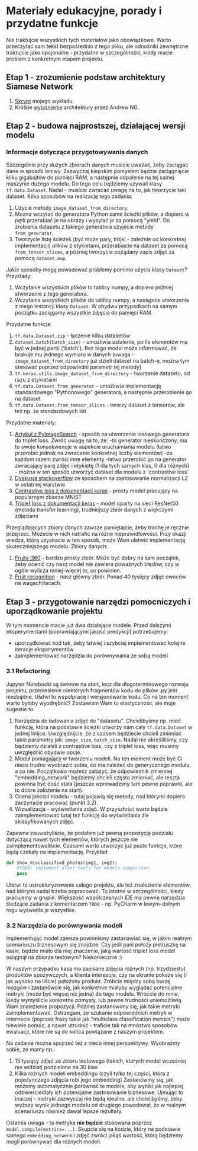# Materiały edukacyjne, porady i przydatne funkcje
Nie traktujcie wszystkich tych materiałów jako obowiązkowe. Warto przeczytać sam tekst bezpośrednio z tego pliku, ale odnośniki zewnętrzne traktujcie jako opcjonalne - przydatne w szczególności, kiedy macie problem z konkretnym etapem projektu.

## Etap 1 - zrozumienie podstaw architektury Siamese Network
1. [Skrypt](./lecture-script.md) mojego wykładu.
2. Krótkie [wyjaśnienie](https://www.youtube.com/watch?v=6jfw8MuKwpI) architektury przez Andrew NG.

## Etap 2 - budowa najprostszej, działającej wersji modelu
### Informacje dotyczące przygotowywania danych
Szczególnie przy dużych zbiorach danych musicie uważać, żeby zaciągać dane w sposób leniwy. Zazwyczaj kiepskim pomysłem będzie zaciągnięcie kilku gigabajtów do pamięci RAM, a następnie odpalenie na tej samej maszynie dużego modelu. Do tego celu będziemy używali klasy ```tf.data.Dataset```. Nadal - musicie zwracać uwagę na to, jak tworzycie taki dataset.
Kilka sposobów na realizację tego zadania:
1. Użycie metody ```image_dataset_from_directory```.
2. Można wczytać do generatora Python same ścieżki plików, a dopiero w pętli przerabiać je na obrazy i wysyłać je za pomocą "yield". Do zrobienia datasetu z takiego generatora użyjecie metody ```from_generator```.
3. Tworzycie listę ścieżek (być może pary, trójki - zależnie od konkretnej implementacji) plików z etykietami, przerabiacie na dataset za pomocą ```from_tensor_slices```, a później tworzycie pożądany zapis zdjęć za pomocą ```dataset.map```.

Jakie sposoby mogą powodować problemy pomimo użycia klasy ```Dataset```? Przykłady:
1. Wczytanie wszystkich plików to tablicy numpy, a dopiero później stworzenie z tego generatora. 
2. Wczytanie wszystkich plików do tablicy numpy, a następnie utworzenie z niego instancji klasy ```Dataset```. 
W obydwu przypadkach na samym początku zaciągamy wszystkie zdjęcia do pamięci RAM. 

Przydatne funkcje:
1. ```tf.data.Dataset.zip``` - łączenie kilku datasetów
2. ```dataset.batch(batch_size)``` - umożliwia ustalenie, po ile elementów ma być w jednej partii ('batch'). Bez tego model może informować, że brakuje mu jednego wymiaru w danych (uwaga - ```image_dataset_from_directory``` już dzieli dataset na batch-e, można tym sterować poprzez odpowiedni parametr tej metody) 
3. ```tf.keras.utils.image_dataset_from_directory``` - tworzenie datasetu, od razu z etykietami
4. ```tf.data.Dataset.from_generator``` - umożliwia implementację standardowego "Pythonowego" generatora, a następnie przerobienie go na dataset
5. ```tf.data.Dataset.from_tensor_slices``` - tworzy dataset z tensorów, ale też np. ze standardowych list

Przydatne materiały:
1. [Artykuł z PyImageSearch](https://pyimagesearch.com/2023/02/13/building-a-dataset-for-triplet-loss-with-keras-and-tensorflow/) - sposób na utworzenie losowego generatora do triplet loss. Zwróć uwagę na to, że:
-to generator nieskończony, ma to swoje konsekwencje w aspekcie uruchamiania modelu (łatwo przerobić jednak na zwracanie konkretnej liczby elementów) 
-za każdym razem zwróci inne elementy
-łatwo przerobić go na generator zwracający parę zdjęć i etykietę (1 dla tych samych klas, 0 dla różnych) - można w ten sposób utworzyć dataset dla modelu z 'contrastive loss'
2. [Dyskusja stackoverflow](https://stackoverflow.com/questions/41064802/l2-normalised-output-with-keras) ze sposobem na zastosowanie normalizacji L2 w ostatniej warstwie.
3. [Contrastive loss z dokumentacji keras](https://keras.io/examples/vision/siamese_contrastive/) - prosty model pracujący na popularnym zbiorze MNIST
4. [Triplet loss z dokumentacji keras](https://keras.io/examples/vision/siamese_network/) - model oparty na sieci ResNet50 (metoda transfer learning), trudniejszy zbiór danych z większymi zdjęciami

Przeglądających zbiory danych zawsze pamiętajcie, żeby trochę je ręcznie przejrzeć. Możecie w nich natrafić na różne nieprawidłowości. Przy okazji wiedza, którą uzyskacie w ten sposób, może Wam ułatwić implementację skuteczniejszego modelu.
Zbiory danych:
1. [Fruits-360](https://www.kaggle.com/datasets/moltean/fruits) - bardzo prosty zbiór. Może być dobry na sam początek, żeby ocenić czy nasz model nie zawiera poważnych błędów, czy w ogóle wylicza mniej-więcej to, co powinien.
2. [Fruit recognition](https://www.kaggle.com/datasets/chrisfilo/fruit-recognition) - nasz główny zbiór. Ponad 40 tysięcy zdjęć owoców na wagach/tacach.

## Etap 3 - przygotowanie narzędzi pomocniczych i uporządkowanie projektu
W tym momencie macie już dwa działające modele. Przed dalszymi eksperymentami (poprawiającymi jakość predykcji) potrzebujemy:
- uporządkować kod tak, żeby łatwiej i szybciej implementować kolejne iteracje eksperymentów
- zaimplementować narzędzia do porównywania ze sobą modeli

### 3.1 Refactoring
Jupyter Notebooki są świetne na start, lecz dla długoterminowego rozwoju projektu, przeniesienie niektórych fragmentów kodu do plików .py jest niezbędne. Ułatwi to współpracę i wersjonowanie kodu.
Co na ten moment warto byłoby wyodrębnić? Zostawiam Wam tu elastyczność, ale moje sugestie to:
1. Narzędzia do ładowania zdjęć do "datasetu". Chcielibyśmy np. mieć funkcję, która na podstawie ścieżki utworzy nam cały ```tf.data.Dataset``` w jednej linijce. Uwzględnijcie, że z czasem będziecie chcieli zmieniać takie parametry jak: ```image_size```, ```batch_size```. Nadal nie określiliśmy, czy będziemy działali z contrastive loss, czy z triplet loss, więc musimy uwzględnić obydwie opcje.
2. Moduł pomagający w tworzeniu modeli. Na ten moment może być Ci nieco trudno wyobrazić sobie, co ma należeć do generycznego modułu, a co nie. Początkowo możesz założyć, że odpowiednik zmiennej "embedding_network" będziemy chcieli często zmieniać, ale reszta powinna być dość stała (jeszcze wprowadzimy tam pewne poprawki, ale to dobre założenie na start).
3. Ocena jakości modelu - tutaj pojawią się metody, nad którymi dopiero zaczynacie pracować (punkt 3.2).
4. Wizualizacja - wyświetlanie zdjęć. W przyszłości warto będzie zaimplementować tutaj też funkcję do wyświetlania źle sklasyfikowanych zdjęć.

Zapewne zauważyliście, że podałem już pewną propozycję podziału dotyczącą nawet tych elementów, których jeszcze nie zaimplementowaliście. Czasami warto utworzyć już puste funkcje, które będą czekały na implementację. Przykład:
```python
def show_misclassified_photos(img1, img2):
    #TODO: implement after tools for models comparison
    pass
```

Ułatwi to ustrukturyzowanie całego projektu, ale też znalezienie elementów, nad którymi nadal trzeba popracować. To istotne w szczególności, kiedy pracujemy w grupie. Większość współczesnych IDE ma pewne narzędzia śledzące zadania z komentarzem ```TODO``` - np. PyCharm w lewym-dolnym rogu wyświetla je wszystkie.

### 3.2 Narzędzia do porównywania modeli

Implementując model zawsze powinniśmy zastanawiać się, w jakim realnym scenariuszu biznesowym się znajdzie. Czy jeśli pani położy pietruszkę na kasie, będzie miało dla niej znaczenie, jaką wartość triplet loss model osiągnął na zbiorze testowym? Niekoniecznie :)

W naszym przypadku kasa ma zapisane zdjęcia różnych (np. trzydziestu) produktów spożywczych, a klienta interesuje, czy na ekranie pokaże się (i jak wysoko na liście) położony produkt. Zróbcie między sobą burzę mózgów i zastanówcie się, jak konkretnie miałyby wyglądać potencjalne metryki (może być więcej niż jedna) do tego modelu. Wróćcie do mnie, kiedy wymyślicie konkretne pomysły, lub pewne trudności uniemożliwią Wam znalezienie propozycji. Później zastanowimy się, jak takie metryki zaimplementować. Ostrzegam, że szukanie odpowiednich metryk w internecie (poprzez frazy takie jak "multiclass classification metrics") może niewiele pomóc, a nawet utrudnić - traficie tak na mnóstwo sposobów ewaluacji, które nie są do końca powiązane z naszym projektem.

Na zadanie można spojrzeć też z nieco innej perspektywy. Wyobraźmy sobie, że mamy np.:
1. 15 tysięcy zdjęć ze zbioru testowego (takich, których model wcześniej nie widział) podzielone na 30 klas
2. Kilka różnych modeli embeddingu (czyli tylko tej części, która z pojedynczego zdjęcia robi jego embedding)
Zastanówmy się, jak możemy automatycznie porównać te modele, aby wyniki jak najlepiej odzwierciedlały ich potencjalne zastosowanie biznesowe. Ujmując to inaczej - metryki zazwyczaj nie będą idealne, ale chcielibyśmy, żeby wyższy wynik jednego modelu od drugiego powodował, że w realnym scenariuszu również dawał lepsze rezultaty.

Ostatnia uwaga - ta metryka **nie będzie** stosowana poprzez ```model.compile(metrics=...)```. Skupcie się na kodzie, który na podstawie samego ```embedding_network``` i zdjęć zwróci jakąś wartość, którą będziemy mogli porównywać dla różnych modeli.
